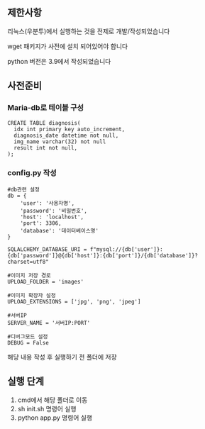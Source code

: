 
## 제한사항
리눅스(우분투)에서 실행하는 것을 전제로 개발/작성되었습니다

wget 패키지가 사전에 설치 되어있어야 합니다

python 버전은 3.9에서 작성되었습니다

## 사전준비
### Maria-db로 테이블 구성
~~~
CREATE TABLE diagnosis(
  idx int primary key auto_increment,
  diagnosis_date datetime not null,
  img_name varchar(32) not null
  result int not null,
);
~~~

### config.py 작성
~~~
#db관련 설정
db = {
    'user': '사용자명',
    'password': '비밀번호',
    'host': 'localhost',
    'port': 3306,
    'database': '데이터베이스명'
}

SQLALCHEMY_DATABASE_URI = f"mysql://{db['user']}:{db['password']}@{db['host']}:{db['port']}/{db['database']}?charset=utf8"

#이미지 저장 경로
UPLOAD_FOLDER = 'images'

#이미지 확장자 설정
UPLOAD_EXTENSIONS = ['jpg', 'png', 'jpeg']

#서버IP
SERVER_NAME = '서버IP:PORT'

#디버그모드 설정
DEBUG = False
~~~
해당 내용 작성 후 실행하기 전 폴더에 저장

## 실행 단계
1. cmd에서 해당 폴더로 이동
2. sh init.sh 명령어 실행
3. python app.py 명령어 실행
